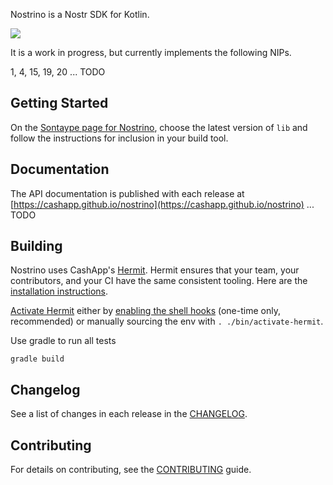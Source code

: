 Nostrino is a Nostr SDK for Kotlin.

[<img src="https://img.shields.io/maven-central/v/app.cash.nostrino/lib.svg?label=latest%20release"/>](https://central.sonatype.com/namespace/app.cash.nostrino)

It is a work in progress, but currently implements the following NIPs.

1, 4, 15, 19, 20
... TODO

## Getting Started

On the [Sontaype page for Nostrino](https://central.sonatype.com/namespace/app.cash.nostrino), choose the latest version
of `lib` and follow the instructions for inclusion in your build tool.

## Documentation

The API documentation is published with each release
at [https://cashapp.github.io/nostrino](https://cashapp.github.io/nostrino)
... TODO

## Building

Nostrino uses CashApp's [Hermit](https://cashapp.github.io/hermit/). Hermit ensures that your team, your contributors, 
and your CI have the same consistent tooling. Here are the [installation instructions](https://cashapp.github.io/hermit/usage/get-started/#installing-hermit).

[Activate Hermit](https://cashapp.github.io/hermit/usage/get-started/#activating-an-environment) either
by [enabling the shell hooks](https://cashapp.github.io/hermit/usage/shell/) (one-time only, recommended) or manually 
sourcing the env with `. ./bin/activate-hermit`. 

Use gradle to run all tests

```shell
gradle build
```

## Changelog

See a list of changes in each release in the [CHANGELOG](CHANGELOG.md).

## Contributing

For details on contributing, see the [CONTRIBUTING](CONTRIBUTING.md) guide.
